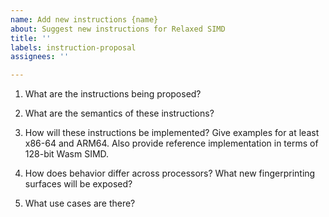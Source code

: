 ```yaml
---
name: Add new instructions {name}
about: Suggest new instructions for Relaxed SIMD
title: ''
labels: instruction-proposal
assignees: ''

---
```


1. What are the instructions being proposed?

2. What are the semantics of these instructions?

3. How will these instructions be implemented? Give examples for at least
   x86-64 and ARM64. Also provide reference implementation in terms of 128-bit
   Wasm SIMD.

4. How does behavior differ across processors? What new fingerprinting surfaces will be exposed?

5. What use cases are there?

